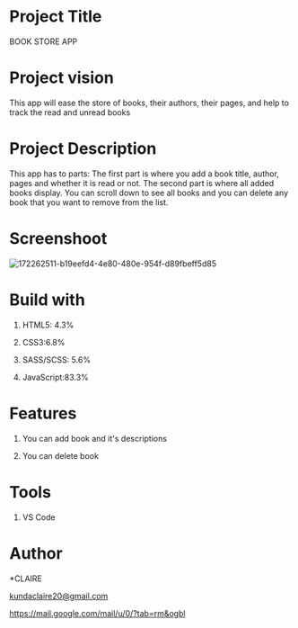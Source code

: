 # Project Title
BOOK STORE APP

# Project vision

This app will ease the store of books, their authors, their pages, and help to track the read and unread books

# Project Description

This app has to parts: The first part is where you add a book title, author, pages and whether it is read or not. The second part is where all added books display. You can scroll down to see all books and you can delete any book that you want to remove from the list.

# Screenshoot
![172262511-b19eefd4-4e80-480e-954f-d89fbeff5d85](https://user-images.githubusercontent.com/106916995/173238603-57ef2b7a-3c41-487e-a6b1-136ab1f91488.png)


# Build with
1. HTML5: 4.3%

2. CSS3:6.8%

3. SASS/SCSS: 5.6%
4. JavaScript:83.3%
# Features
1. You can add book and it's descriptions

2. You can delete book
# Tools
1. VS Code

# Author 
*CLAIRE

kundaclaire20@gmail.com

<https://mail.google.com/mail/u/0/?tab=rm&ogbl>
